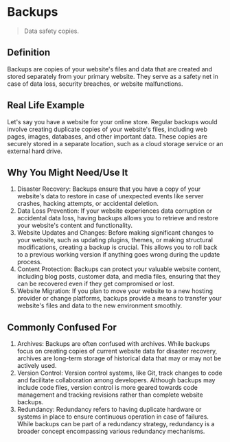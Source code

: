 # Backups
>Data safety copies.

## Definition

Backups are copies of your website's files and data that are created and stored separately from your primary website. They serve as a safety net in case of data loss, security breaches, or website malfunctions.

## Real Life Example

Let's say you have a website for your online store. Regular backups would involve creating duplicate copies of your website's files, including web pages, images, databases, and other important data. These copies are securely stored in a separate location, such as a cloud storage service or an external hard drive.

## Why You Might Need/Use It

1. Disaster Recovery: Backups ensure that you have a copy of your website's data to restore in case of unexpected events like server crashes, hacking attempts, or accidental deletion.
2. Data Loss Prevention: If your website experiences data corruption or accidental data loss, having backups allows you to retrieve and restore your website's content and functionality.
3. Website Updates and Changes: Before making significant changes to your website, such as updating plugins, themes, or making structural modifications, creating a backup is crucial. This allows you to roll back to a previous working version if anything goes wrong during the update process.
4. Content Protection: Backups can protect your valuable website content, including blog posts, customer data, and media files, ensuring that they can be recovered even if they get compromised or lost.
5. Website Migration: If you plan to move your website to a new hosting provider or change platforms, backups provide a means to transfer your website's files and data to the new environment smoothly.

## Commonly Confused For

1. Archives: Backups are often confused with archives. While backups focus on creating copies of current website data for disaster recovery, archives are long-term storage of historical data that may or may not be actively used.
2. Version Control: Version control systems, like Git, track changes to code and facilitate collaboration among developers. Although backups may include code files, version control is more geared towards code management and tracking revisions rather than complete website backups.
3. Redundancy: Redundancy refers to having duplicate hardware or systems in place to ensure continuous operation in case of failures. While backups can be part of a redundancy strategy, redundancy is a broader concept encompassing various redundancy mechanisms.